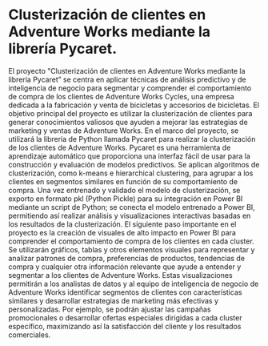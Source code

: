 # Clusterización de clientes en Adventure Works mediante la librería Pycaret.
El proyecto "Clusterización de clientes en Adventure Works mediante la librería Pycaret” se centra en aplicar técnicas de análisis predictivo y de inteligencia de negocio para segmentar y comprender el comportamiento de compra de los clientes de Adventure Works Cycles, una empresa dedicada a la fabricación y venta de bicicletas y accesorios de bicicletas. El objetivo principal del proyecto es utilizar la clusterización de clientes para generar conocimientos valiosos que ayuden a mejorar las estrategias de marketing y ventas de Adventure Works.
En el marco del proyecto, se utilizará la librería de Python llamada Pycaret para realizar la clusterización de los clientes de Adventure Works. Pycaret es una herramienta de aprendizaje automático que proporciona una interfaz fácil de usar para la construcción y evaluación de modelos predictivos. Se aplican algoritmos de clusterización, como k-means e hierarchical clustering, para agrupar a los clientes en segmentos similares en función de su comportamiento de compra.
Una vez entrenado y validado el modelo de clusterización, se exporto en formato pkl (Python Pickle) para su integración en Power BI mediante un script de Python; se conecta el modelo entrenado a Power BI, permitiendo así realizar análisis y visualizaciones interactivas basadas en los resultados de la clusterización.
El siguiente paso importante en el proyecto es la creación de visuales de alto impacto en Power BI para comprender el comportamiento de compra de los clientes en cada cluster. Se utilizarán gráficos, tablas y otros elementos visuales para representar y analizar patrones de compra, preferencias de productos, tendencias de compra y cualquier otra información relevante que ayude a entender y segmentar a los clientes de Adventure Works.
Estas visualizaciones permitirán a los analistas de datos y al equipo de inteligencia de negocio de Adventure Works identificar segmentos de clientes con características similares y desarrollar estrategias de marketing más efectivas y personalizadas. Por ejemplo, se podrán ajustar las campañas promocionales o desarrollar ofertas especiales dirigidas a cada cluster específico, maximizando así la satisfacción del cliente y los resultados comerciales.
